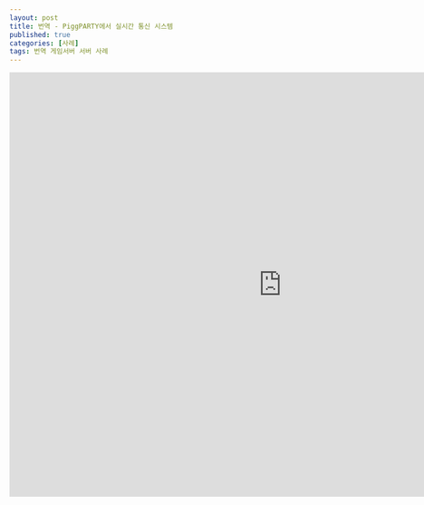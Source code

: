 ```yaml
---
layout: post
title: 번역 - PiggPARTY에서 실시간 통신 시스템
published: true
categories: [사례]
tags: 번역 게임서버 서버 사례
---
```

<iframe src="https://docs.google.com/presentation/d/e/2PACX-1vRL9JCmoc83sfZE_S7K9yBaaROzfzWBMoKPU0WsJUSZEDXL5yKqGShL83c/embed?start=false&loop=false&delayms=3000" frameborder="0" width="960" height="749" allowfullscreen="true" mozallowfullscreen="true" webkitallowfullscreen="true"></iframe>  
  

